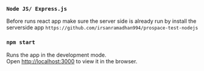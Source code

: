 
### `Node JS/ Express.js`

Before runs react app make sure the server side is already run by install the serverside app `https://github.com/irsanramadhan994/prospace-test-nodejs`



### `npm start`

Runs the app in the development mode.<br />
Open [http://localhost:3000](http://localhost:3000) to view it in the browser.

